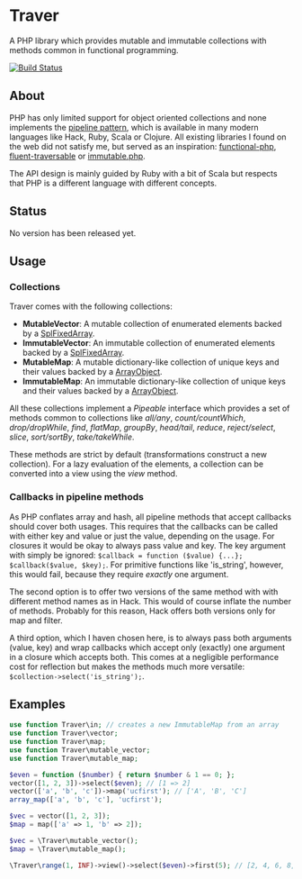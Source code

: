 # Traver

A PHP library which provides mutable and immutable collections with methods common in functional programming.

[![Build Status](https://img.shields.io/travis/hoesler/traver/master.svg?style=flat-square)](https://travis-ci.org/PHP-DI/PHP-DI)

## About
PHP has only limited support for object oriented collections and none implements the [pipeline pattern](http://martinfowler.com/articles/collection-pipeline), which is available in many modern languages like Hack, Ruby, Scala or Clojure. All existing libraries I found on the web did not satisfy me, but served as an inspiration: [functional-php](https://github.com/lstrojny/functional-php), [fluent-traversable](https://github.com/psliwa/fluent-traversable) or [immutable.php](https://github.com/jkoudys/immutable.php).

The API design is mainly guided by Ruby with a bit of Scala but respects that PHP is a different language with different concepts.

## Status
No version has been released yet.

## Usage
### Collections
Traver comes with the following collections:

- **MutableVector**: A mutable collection of enumerated elements backed by a [SplFixedArray](http://php.net/manual/en/class.splfixedarray.php).
- **ImmutableVector**: An immutable collection of enumerated elements backed by a [SplFixedArray](http://php.net/manual/en/class.splfixedarray.php).
- **MutableMap**: A mutable dictionary-like collection of unique keys and their values backed by a [ArrayObject](http://php.net/manual/en/class.arrayobject.php).
- **ImmutableMap**: An immutable dictionary-like collection of unique keys and their values backed by a [ArrayObject](http://php.net/manual/en/class.arrayobject.php).

All these collections implement a *Pipeable* interface which provides a set of methods common to collections like *all/any*, *count/countWhich*, *drop/dropWhile*, *find*, *flatMap*, *groupBy*, *head/tail*, *reduce*, *reject/select*, *slice*, *sort/sortBy*, *take/takeWhile*.

These methods are strict by default (transformations construct a new collection). For a lazy evaluation of the elements, a collection can be converted into a view using the *view* method.

### Callbacks in pipeline methods
As PHP conflates array and hash, all pipeline methods that accept callbacks should cover both usages. This requires that the callbacks can be called with either key and value or just the value, depending on the usage. For closures it would be okay to always pass value and key. The key argument with simply be ignored: `$callback = function ($value) {...}; $callback($value, $key);`. For primitive functions like 'is_string', however, this would fail, because they require *exactly* one argument.

The second option is to offer two versions of the same method with with different method names as in Hack. This would of course inflate the number of methods. Probably for this reason, Hack offers both versions only for map and filter.

A third option, which I haven chosen here, is to always pass both arguments (value, key) and wrap callbacks which accept only (exactly) one argument in a closure which accepts both. This comes at a negligible performance cost for reflection but makes the methods much more versatile:
`$collection->select('is_string');`.

## Examples
```php
use function Traver\in; // creates a new ImmutableMap from an array
use function Traver\vector;
use function Traver\map;
use function Traver\mutable_vector;
use function Traver\mutable_map;

$even = function ($number) { return $number & 1 == 0; };
vector([1, 2, 3])->select($even); // [1 => 2]
vector(['a', 'b', 'c'])->map('ucfirst'); // ['A', 'B', 'C']
array_map(['a', 'b', 'c'], 'ucfirst');

$vec = vector([1, 2, 3]);
$map = map(['a' => 1, 'b' => 2]);

$vec = \Traver\mutable_vector();
$map = \Traver\mutable_map();

\Traver\range(1, INF)->view()->select($even)->first(5); // [2, 4, 6, 8, 10] 
```

